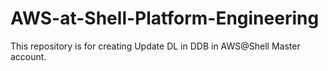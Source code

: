 # AWS-at-Shell-Platform-Engineering
This repository is for creating Update DL in DDB  in AWS@Shell Master account.